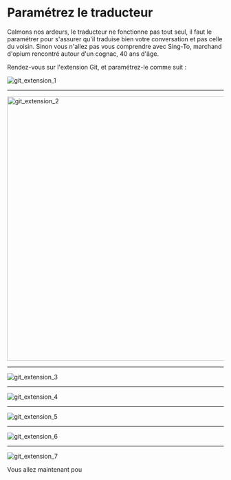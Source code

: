 # Paramétrez le traducteur

Calmons nos ardeurs, le traducteur ne fonctionne pas tout seul, il faut le paramétrer pour s'assurer qu'il traduise bien votre conversation et pas celle du voisin. Sinon vous n'allez pas vous comprendre avec Sing-To, marchand d'opium rencontré autour d'un cognac, 40 ans d'âge.  

Rendez-vous sur l'extension Git, et paramétrez-le comme suit : 

![git_extension_1](https://github.com/user-attachments/assets/110d0d98-1867-4af6-961a-f10c2607f571)

***
<img width="614" alt="git_extension_2" src="https://github.com/user-attachments/assets/0a5b86f6-41f9-4f01-906a-e5769ce94a58">

***
![git_extension_3](https://github.com/user-attachments/assets/0bedb0de-3325-4735-b721-dedf99eba83d)

***
![git_extension_4](https://github.com/user-attachments/assets/47c6c3f8-6209-494c-b3c2-8b157c7f1aec)

***
![git_extension_5](https://github.com/user-attachments/assets/1279e8e2-91f9-4222-95fc-74fbba964358)

***
![git_extension_6](https://github.com/user-attachments/assets/a318845b-74e5-4b25-8d76-a8236618ba88)

***
![git_extension_7](https://github.com/user-attachments/assets/65389ef9-fa39-4dc4-aeeb-b9a7410c768d)


Vous allez maintenant pou
